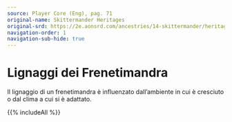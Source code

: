 ```yaml
---
source: Player Core (Eng), pag. 71
original-name: Skittermander Heritages
original-srd: https://2e.aonsrd.com/ancestries/14-skittermander/heritages
navigation-order: 1
navigation-sub-hide: true
---
```


# Lignaggi dei Frenetimandra

Il lignaggio di un frenetimandra è influenzato dall’ambiente in cui è cresciuto
o dal clima a cui si è adattato.

{{% includeAll %}}
